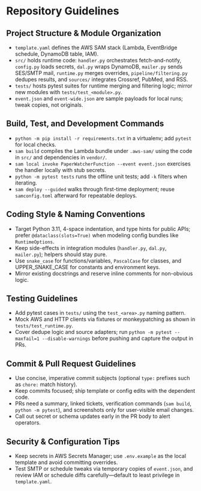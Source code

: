 # Repository Guidelines

## Project Structure & Module Organization
- `template.yaml` defines the AWS SAM stack (Lambda, EventBridge schedule, DynamoDB table, IAM).
- `src/` holds runtime code: `handler.py` orchestrates fetch-and-notify, `config.py` loads secrets, `dal.py` wraps DynamoDB, `mailer.py` sends SES/SMTP mail, `runtime.py` merges overrides, `pipeline/filtering.py` dedupes results, and `sources/` integrates Crossref, PubMed, and RSS.
- `tests/` hosts pytest suites for runtime merging and filtering logic; mirror new modules with `tests/test_<module>.py`.
- `event.json` and `event-wide.json` are sample payloads for local runs; tweak copies, not originals.

## Build, Test, and Development Commands
- `python -m pip install -r requirements.txt` in a virtualenv; add `pytest` for local checks.
- `sam build` compiles the Lambda bundle under `.aws-sam/` using the code in `src/` and dependencies in `vendor/`.
- `sam local invoke PaperWatcherFunction --event event.json` exercises the handler locally with stub secrets.
- `python -m pytest tests` runs the offline unit tests; add `-k` filters when iterating.
- `sam deploy --guided` walks through first-time deployment; reuse `samconfig.toml` afterward for repeatable deploys.

## Coding Style & Naming Conventions
- Target Python 3.11, 4-space indentation, and type hints for public APIs; prefer `@dataclass(slots=True)` when modeling config bundles like `RuntimeOptions`.
- Keep side-effects in integration modules (`handler.py`, `dal.py`, `mailer.py`); helpers should stay pure.
- Use `snake_case` for functions/variables, `PascalCase` for classes, and UPPER_SNAKE_CASE for constants and environment keys.
- Mirror existing docstrings and reserve inline comments for non-obvious logic.

## Testing Guidelines
- Add pytest cases in `tests/` using the `test_<area>.py` naming pattern.
- Mock AWS and HTTP clients via fixtures or monkeypatching as shown in `tests/test_runtime.py`.
- Cover dedupe logic and source adapters; run `python -m pytest --maxfail=1 --disable-warnings` before pushing and capture the output in PRs.

## Commit & Pull Request Guidelines
- Use concise, imperative commit subjects (optional `type:` prefixes such as `chore:` match history).
- Keep commits focused; ship template or config edits with the dependent code.
- PRs need a summary, linked tickets, verification commands (`sam build`, `python -m pytest`), and screenshots only for user-visible email changes.
- Call out secret or schema updates early in the PR body to alert operators.

## Security & Configuration Tips
- Keep secrets in AWS Secrets Manager; use `.env.example` as the local template and avoid committing overrides.
- Test SMTP or schedule tweaks via temporary copies of `event.json`, and review IAM or schedule diffs carefully—default to least privilege in `template.yaml`.
